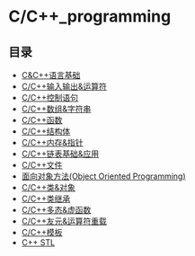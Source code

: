 # C/C++_programming

## 目录

- [C&C++语言基础]()
- [C/C++输入输出&运算符]()
- [C/C++控制语句]()
- [C/C++数组&字符串]()
- [C/C++函数]()
- [C/C++结构体]()
- [C/C++内存&指针]()
- [C/C++链表基础&应用]()
- [C/C++文件]()
- [面向对象方法(Object Oriented Programming)]()
- [C/C++类&对象]()
- [C/C++类继承]()
- [C/C++多态&虚函数]()
- [C/C++友元&运算符重载]()
- [C/C++模板]()
- [C++ STL]()
